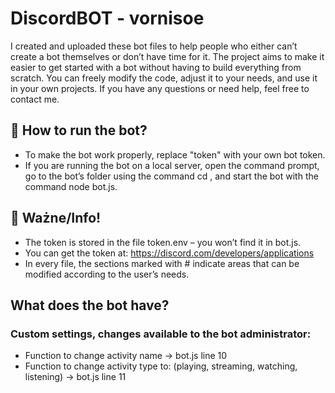 # DiscordBOT - vornisoe
I created and uploaded these bot files to help people who either can’t create a bot themselves or don’t have time for it. The project aims to make it easier to get started with a bot without having to build everything from scratch. You can freely modify the code, adjust it to your needs, and use it in your own projects. If you have any questions or need help, feel free to contact me.

## 🚀 How to run the bot?
- To make the bot work properly, replace "token" with your own bot token.
- If you are running the bot on a local server, open the command prompt, go to the bot’s folder using the command cd <path-to-folder>, and start the bot with the command node bot.js.
## 📌 Ważne/Info!
- The token is stored in the file token.env – you won’t find it in bot.js.
- You can get the token at: https://discord.com/developers/applications
- In every file, the sections marked with # indicate areas that can be modified according to the user’s needs.

## What does the bot have?
### Custom settings, changes available to the bot administrator:
- Function to change activity name → bot.js line 10
- Function to change activity type to: (playing, streaming, watching, listening) → bot.js line 11
